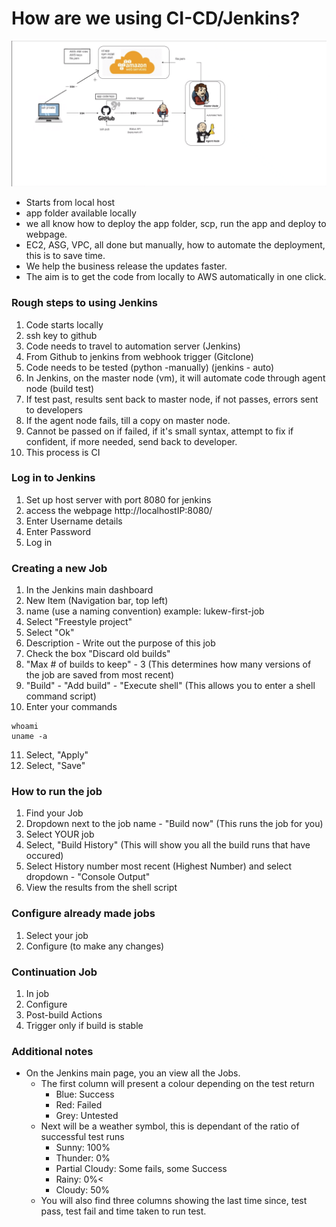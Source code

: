 # How are we using CI-CD/Jenkins?



![](images/Jenkins.png)
- Starts from local host
- app folder available locally 
- we all know how to deploy the app folder, scp, run the app and deploy to webpage. 
- EC2, ASG, VPC, all done but manually, how to automate the deployment, this is to save time. 
- We help the business release the updates faster. 
- The aim is to get the code from locally to AWS automatically in one click.

### Rough steps to using Jenkins
1. Code starts locally
2. ssh key to github
3. Code needs to travel to automation server  (Jenkins)
4. From Github to jenkins from webhook trigger (Gitclone)
5. Code needs to be tested (python -manually) (jenkins - auto)
6. In Jenkins, on the master node (vm), it will automate code through agent node (build test)
7. If test past, results sent back to master node, if not passes, errors sent to developers
8. If the agent node fails, till a copy on master node.
9. Cannot be passed on if failed, if it's small syntax, attempt to fix if confident, if more needed, send back to developer.
10. This process is CI



### Log in to Jenkins
1. Set up host server with port 8080 for jenkins
2. access the webpage http://localhostIP:8080/
3. Enter Username details
4. Enter Password
5. Log in

### Creating a new Job
1. In the Jenkins main dashboard
2. New Item (Navigation bar, top left)
3. name (use a naming convention) example: lukew-first-job
4. Select "Freestyle project"
5. Select "Ok"
6. Description - Write out the purpose of this job
7. Check the box "Discard old builds"
8. "Max # of builds to keep" - 3 (This determines how many versions of the job are saved from most recent)
9. "Build" - "Add build" - "Execute shell" (This allows you to enter a shell command script)
10. Enter your commands
```
whoami
uname -a
```
11. Select, "Apply"
12. Select, "Save"

### How to run the job
1. Find your Job
2. Dropdown next to the job name - "Build now" (This runs the job for you)
3. Select YOUR job
4. Select, "Build History" (This will show you all the build runs that have occured)
5. Select History number most recent (Highest Number) and select dropdown - "Console Output"
6. View the results from the shell script

### Configure already made jobs
1. Select your job 
2. Configure (to make any changes)

### Continuation Job
1. In job
2. Configure
3. Post-build Actions
4. Trigger only if build is stable

### Additional notes
- On the Jenkins main page, you an view all the Jobs.
  - The first column will present a colour depending on the test return
    - Blue: Success
    - Red: Failed
    - Grey: Untested
  - Next will be a weather symbol, this is dependant of the ratio of successful test runs
    - Sunny: 100%
    - Thunder: 0%
    - Partial Cloudy: Some fails, some Success
    - Rainy: 0%<
    - Cloudy: 50%
  - You will also find three columns showing the last time since, test pass, test fail and time taken to run test.
